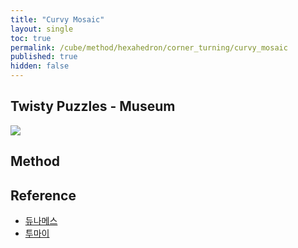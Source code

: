 ```yaml
---
title: "Curvy Mosaic"
layout: single
toc: true
permalink: /cube/method/hexahedron/corner_turning/curvy_mosaic
published: true
hidden: false
---
```


<head>
  <base target="_blank">
</head>



## Twisty Puzzles - Museum

<a href="https://twistypuzzles.com/app/museum/museum_showitem.php?pkey=6882">
  <img src="https://twistypuzzles.com/museum/large/06882-01.jpg">
</a>



## Method



## Reference

- [듀나메스](https://youtu.be/eDIeMOeiqUg)
- [투마이](https://youtu.be/ojHWRDLQmL4)
